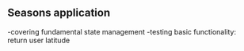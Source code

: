## Seasons application

-covering fundamental state management
-testing basic functionality: return user latitude